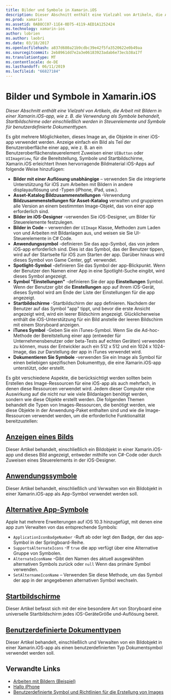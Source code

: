 ```yaml
---
title: Bilder und Symbole in Xamarin.iOS
description: Dieser Abschnitt enthält eine Vielzahl von Artikeln, die Arbeit mit Bildern in einer Xamarin.iOS-app, wie z. B. die Verwendung als Symbole behandelt, Startbildschirme oder einschließlich werden in Steuerelemente und Symbole für benutzerdefinierte Dokumenttypen.
ms.prod: xamarin
ms.assetid: 0AB8CC07-11E4-0D75-4119-AED1A1252424
ms.technology: xamarin-ios
author: lobrien
ms.author: laobri
ms.date: 03/18/2017
ms.openlocfilehash: a837d680a21b9cdbc39e42f5fa3520622e0b49aa
ms.sourcegitcommit: 2eb8961dd7e2a3e06183923adab6e73ecb38a17f
ms.translationtype: MT
ms.contentlocale: de-DE
ms.lasthandoff: 06/11/2019
ms.locfileid: "66827184"
---
```

# <a name="images-and-icons-in-xamarinios"></a>Bilder und Symbole in Xamarin.iOS

_Dieser Abschnitt enthält eine Vielzahl von Artikeln, die Arbeit mit Bildern in einer Xamarin.iOS-app, wie z. B. die Verwendung als Symbole behandelt, Startbildschirme oder einschließlich werden in Steuerelemente und Symbole für benutzerdefinierte Dokumenttypen._

Es gibt mehrere Möglichkeiten, dieses Image an, die Objekte in einer iOS-app verwendet werden. Anzeige einfach ein Bild als Teil der Benutzeroberfläche einer app, wie z. B. an ein Benutzeroberflächensteuerelement Zuweisen einer `UIButton` oder `UIImageView`, für die Bereitstellung, Symbole und Startbildschirme, Xamarin.iOS erleichtert Ihnen hervorragende Bildmaterial iOS-Apps auf folgende Weise hinzufügen: 

- **Bilder mit einer Auflösung unabhängige** – verwenden Sie die integrierte Unterstützung für iOS zum Arbeiten mit Bildern in andere displayauflösung und -Typen (iPhone, iPad, usw.).
- **Asset-Katalog Bildzusammenstellungen** -Verwendung **Bildzusammenstellungen für Asset-Katalog** verwalten und gruppieren alle Version an einem bestimmten Image-Objekt, das von einer app erforderlich sind.
- **Bilder im iOS-Designer** -verwenden Sie iOS-Designer, um Bilder für Steuerelemente festzulegen.
- **Bilder in Code** – verwenden der `UIImage` Klasse, Methoden zum Laden von und Arbeiten mit Bildanlagen aus, und weisen sie Sie UI-Steuerelemente in C# Code.
- **Anwendungssymbol** -definieren Sie das app-Symbol, das von jedem iOS-app erforderlich sind. Dies ist das Symbol, das der Benutzer tippen, wird auf der Startseite für iOS zum Starten der app. Darüber hinaus wird dieses Symbol von Game Center, ggf. verwendet.
- **Spotlight-Symbol** -definieren Sie das Symbol der app-Blickpunkt. Wenn der Benutzer den Namen einer App in eine Spotlight-Suche eingibt, wird dieses Symbol angezeigt.
- **Symbol "Einstellungen"** -definieren Sie der app **Einstellungen** Symbol. Wenn der Benutzer gibt die **Einstellungen** app auf ihrem iOS-Gerät, dieses Symbol wird am Ende der Liste der Einstellungen für die app angezeigt. 
- **Startbildschirme** -Startbildschirm der app definieren. Nachdem der Benutzer auf das Symbol "app" tippt, und bevor die erste Ansicht angezeigt wird, wird ein leerer Bildschirm angezeigt. Glücklicherweise enthält die iOS-Unterstützung für ein Bild anstelle der leeren Bildschirm mit einem Storyboard anzeigen. 
- **iTunes Symbol** -Geben Sie ein iTunes-Symbol. Wenn Sie die Ad-hoc-Methode der Bereitstellung einer app (entweder für Unternehmensbenutzer oder beta-Tests auf echten Geräten) verwenden zu können, muss der Entwickler auch ein 512 x 512 und ein 1024 x 1024-Image, das zur Darstellung der app in iTunes verwendet wird.
- **Dokumentieren Sie Symbole** -verwenden Sie ein Image als Symbol für einen beliebigen spezifischen Dokumenttyp, die eine Xamarin.iOS-app unterstützt, oder erstellt.

Es gibt verschiedene Aspekte, die berücksichtigt werden sollten beim Erstellen des Image-Ressourcen für eine iOS-app als auch mehrfach, in denen diese Ressourcen verwendet wird. Jedem dieser Computer eine Auswirkung auf die nicht nur wie viele Bildanlagen benötigt werden, sondern wie diese Objekte erstellt werden. Die folgenden Themen behandelt die Typen von Images-Ressourcen, die benötigt werden, wie diese Objekte in der Anwendung-Paket enthalten sind und wie die Image-Ressourcen verwendet werden, um die erforderliche Funktionalität bereitzustellen:


## <a name="displaying-an-imageiosapp-fundamentalsimages-iconsdisplaying-an-imagemd"></a>[Anzeigen eines Bilds](~/ios/app-fundamentals/images-icons/displaying-an-image.md)

Dieser Artikel behandelt, einschließlich ein Bildobjekt in einer Xamarin.iOS-app und dieses Bild angezeigt, entweder mithilfe von C#-Code oder durch Zuweisen eines Steuerelements in der iOS-Designer.

## <a name="application-iconsiosapp-fundamentalsimages-iconsapp-iconsmd"></a>[Anwendungssymbole](~/ios/app-fundamentals/images-icons/app-icons.md)

Dieser Artikel behandelt, einschließlich und Verwalten von ein Bildobjekt in einer Xamarin.iOS-app als App-Symbol verwendet werden soll.

## <a name="alternate-app-iconsiosapp-fundamentalsimages-iconsalternate-app-iconsmd"></a>[Alternative App-Symbole](~/ios/app-fundamentals/images-icons/alternate-app-icons.md)

Apple hat mehrere Erweiterungen auf iOS 10.3 hinzugefügt, mit denen eine app zum Verwalten von das entsprechende Symbols:

 - `ApplicationIconBadgeNumber` -Ruft ab oder legt den Badge, der das app-Symbol in der Springboard-Reihe.
 - `SupportsAlternateIcons` -If `true` die app verfügt über eine Alternative Gruppe von Symbolen.
 - `AlternateIconName` -Gibt den Namen des aktuell ausgewählten alternativen Symbols zurück oder `null` Wenn das primäre Symbol verwenden.
 - `SetAlternameIconName` – Verwenden Sie diese Methode, um das Symbol der app in der angegebenen alternativen Symbol wechseln.


## <a name="launch-screensiosapp-fundamentalsimages-iconslaunch-screensmd"></a>[Startbildschirme](~/ios/app-fundamentals/images-icons/launch-screens.md)

Dieser Artikel befasst sich mit der eine besondere Art von Storyboard eine universelle Startbildschirm jedes iOS-GeräteGröße und-Auflösung bereit.

## <a name="custom-document-typesiosapp-fundamentalsimages-iconscustom-document-typesmd"></a>[Benutzerdefinierte Dokumenttypen](~/ios/app-fundamentals/images-icons/custom-document-types.md)

Dieser Artikel behandelt, einschließlich und Verwalten von ein Bildobjekt in einer Xamarin.iOS-app als einen benutzerdefinierten Typ Dokumentsymbol verwendet werden soll.



## <a name="related-links"></a>Verwandte Links

- [Arbeiten mit Bildern (Beispiel)](https://developer.xamarin.com/samples/monotouch/WorkingWithImages/)
- [Hallo iPhone](~/ios/get-started/hello-ios/index.md)
- [Benutzerdefinierte Symbol und Richtlinien für die Erstellung von Images](https://developer.apple.com/library/ios/#documentation/UserExperience/Conceptual/MobileHIG/IconsImages/IconsImages.html)
